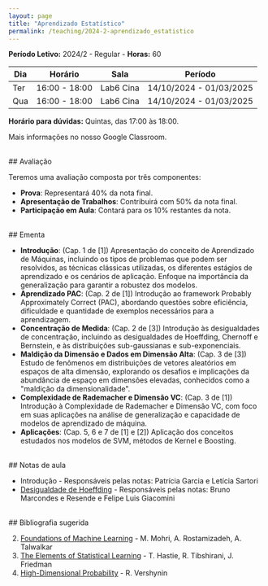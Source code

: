 ```yaml
---
layout: page
title: "Aprendizado Estatístico"
permalink: /teaching/2024-2-aprendizado_estatistico
---
```


**Período Letivo:** 2024/2 - Regular - **Horas:** 60

| Dia | Horário       | Sala      | Período                 |
| --- | ------------- | --------- | ----------------------- |
| Ter | 16:00 - 18:00 | Lab6 Cina | 14/10/2024 - 01/03/2025 |
| Qua | 16:00 - 18:00 | Lab6 Cina | 14/10/2024 - 01/03/2025 |

**Horário para dúvidas:** Quintas, das 17:00 às 18:00.

Mais informações no nosso Google Classroom.

<br>
## Avaliação

Teremos uma avaliação composta por três componentes:

- **Prova**: Representará 40% da nota final.
- **Apresentação de Trabalhos**: Contribuirá com 50% da nota final.
- **Participação em Aula**: Contará para os 10% restantes da nota.

<br>
## Ementa

- **Introdução**: (Cap. 1 de [1]) Apresentação do conceito de Aprendizado de Máquinas, incluindo os tipos de problemas que podem ser resolvidos, as técnicas clássicas utilizadas, os diferentes estágios de aprendizado e os cenários de aplicação. Enfoque na importância da generalização para garantir a robustez dos modelos.
- **Aprendizado PAC**: (Cap. 2 de [1]) Introdução ao framework Probably Approximately Correct (PAC), abordando questões sobre eficiência, dificuldade e quantidade de exemplos necessários para a aprendizagem.
- **Concentração de Medida**: (Cap. 2 de [3]) Introdução às desigualdades de concentração, incluindo as desigualdades de Hoeffding, Chernoff e Bernstein, e às distribuições sub-gaussianas e sub-exponenciais.
- **Maldição da Dimensão e Dados em Dimensão Alta**: (Cap. 3 de [3]) Estudo de fenômenos em distribuições de vetores aleatórios em espaços de alta dimensão, explorando os desafios e implicações da abundância de espaço em dimensões elevadas, conhecidos como a "maldição da dimensionalidade".
- **Complexidade de Rademacher e Dimensão VC**: (Cap. 3 de [1]) Introdução à Complexidade de Rademacher e Dimensão VC, com foco em suas aplicações na análise de generalização e capacidade de modelos de aprendizado de máquina.
- **Aplicações**: (Cap. 5, 6 e 7 de [1] e [2]) Aplicação dos conceitos estudados nos modelos de SVM, métodos de Kernel e Boosting.

<br>
## Notas de aula

<!-- - [Introdução](/assets/pdf/aprendizado2024/introdução.pdf) - Autores das notas: Patrícia Garcia e Letícia Sartori -->

- Introdução - Responsáveis pelas notas: Patrícia Garcia e Letícia Sartori
- [Desigualdade de Hoeffding](/assets/pdf/aprendizado2024/hoeffding.pdf) - Responsáveis pelas notas: Bruno Marcondes e Resende e Felipe Luis Giacomini

<br>
## Bibliografia sugerida

2. [Foundations of Machine Learning](https://cs.nyu.edu/~mohri/mlbook/) - M. Mohri, A. Rostamizadeh, A. Talwalkar
1. [The Elements of Statistical Learning](https://link.springer.com/book/10.1007/978-0-387-84858-7) - T. Hastie, R. Tibshirani, J. Friedman
1. [High-Dimensional Probability](https://www.math.uci.edu/~rvershyn/papers/HDP-book/HDP-book.html) - R. Vershynin

